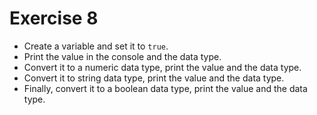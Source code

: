 # Exercise 8

* Create a variable and set it to `true`.
* Print the value in the console and the data type.
* Convert it to a numeric data type, print the value and the data type.
* Convert it to string data type, print the value and the data type.
* Finally, convert it to a boolean data type, print the value and the data type.

